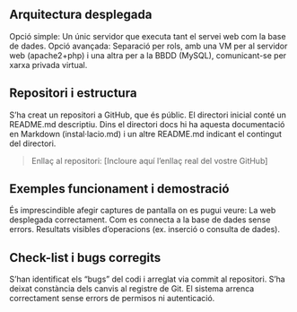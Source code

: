 ## Arquitectura desplegada

Opció simple: Un únic servidor que executa tant el servei web com la base de dades.
Opció avançada: Separació per rols, amb una VM per al servidor web (apache2+php) i una altra per a la BBDD (MySQL), comunicant-se per xarxa privada virtual.


## Repositori i estructura

S’ha creat un repositori a GitHub, que és públic.
El directori inicial conté un README.md descriptiu.
Dins el directori docs hi ha aquesta documentació en Markdown (instal·lacio.md) i un altre README.md indicant el contingut del directori.

> Enllaç al repositori: [Incloure aquí l’enllaç real del vostre GitHub]

## Exemples funcionament i demostració

És imprescindible afegir captures de pantalla on es pugui veure:
La web desplegada correctament.
Com es connecta a la base de dades sense errors.
Resultats visibles d’operacions (ex. inserció o consulta de dades).

## Check-list i bugs corregits

S’han identificat els “bugs” del codi i arreglat via commit al repositori.
S’ha deixat constància dels canvis al registre de Git.
El sistema arrenca correctament sense errors de permisos ni autenticació.



